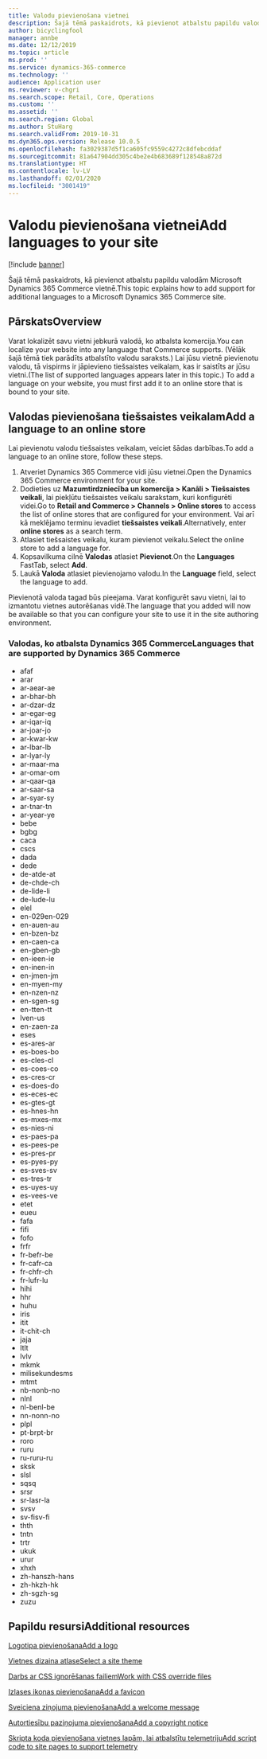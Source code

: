 ```yaml
---
title: Valodu pievienošana vietnei
description: Šajā tēmā paskaidrots, kā pievienot atbalstu papildu valodām Microsoft Dynamics 365 Commerce vietnē.
author: bicyclingfool
manager: annbe
ms.date: 12/12/2019
ms.topic: article
ms.prod: ''
ms.service: dynamics-365-commerce
ms.technology: ''
audience: Application user
ms.reviewer: v-chgri
ms.search.scope: Retail, Core, Operations
ms.custom: ''
ms.assetid: ''
ms.search.region: Global
ms.author: StuHarg
ms.search.validFrom: 2019-10-31
ms.dyn365.ops.version: Release 10.0.5
ms.openlocfilehash: fa3029387d5f1ca605fc9559c4272c8dfebcddaf
ms.sourcegitcommit: 81a647904dd305c4be2e4b683689f128548a872d
ms.translationtype: HT
ms.contentlocale: lv-LV
ms.lasthandoff: 02/01/2020
ms.locfileid: "3001419"
---
```

# <a name="add-languages-to-your-site"></a><span data-ttu-id="9f883-103">Valodu pievienošana vietnei</span><span class="sxs-lookup"><span data-stu-id="9f883-103">Add languages to your site</span></span>


[!include [banner](includes/banner.md)]

<span data-ttu-id="9f883-104">Šajā tēmā paskaidrots, kā pievienot atbalstu papildu valodām Microsoft Dynamics 365 Commerce vietnē.</span><span class="sxs-lookup"><span data-stu-id="9f883-104">This topic explains how to add support for additional languages to a Microsoft Dynamics 365 Commerce site.</span></span>

## <a name="overview"></a><span data-ttu-id="9f883-105">Pārskats</span><span class="sxs-lookup"><span data-stu-id="9f883-105">Overview</span></span>

<span data-ttu-id="9f883-106">Varat lokalizēt savu vietni jebkurā valodā, ko atbalsta komercija.</span><span class="sxs-lookup"><span data-stu-id="9f883-106">You can localize your website into any language that Commerce supports.</span></span> <span data-ttu-id="9f883-107">(Vēlāk šajā tēmā tiek parādīts atbalstīto valodu saraksts.) Lai jūsu vietnē pievienotu valodu, tā vispirms ir jāpievieno tiešsaistes veikalam, kas ir saistīts ar jūsu vietni.</span><span class="sxs-lookup"><span data-stu-id="9f883-107">(The list of supported languages appears later in this topic.) To add a language on your website, you must first add it to an online store that is bound to your site.</span></span>

## <a name="add-a-language-to-an-online-store"></a><span data-ttu-id="9f883-108">Valodas pievienošana tiešsaistes veikalam</span><span class="sxs-lookup"><span data-stu-id="9f883-108">Add a language to an online store</span></span>

<span data-ttu-id="9f883-109">Lai pievienotu valodu tiešsaistes veikalam, veiciet šādas darbības.</span><span class="sxs-lookup"><span data-stu-id="9f883-109">To add a language to an online store, follow these steps.</span></span>

1. <span data-ttu-id="9f883-110">Atveriet Dynamics 365 Commerce vidi jūsu vietnei.</span><span class="sxs-lookup"><span data-stu-id="9f883-110">Open the Dynamics 365 Commerce environment for your site.</span></span>
1. <span data-ttu-id="9f883-111">Dodieties uz **Mazumtirdzniecība un komercija \> Kanāli \> Tiešsaistes veikali**, lai piekļūtu tiešsaistes veikalu sarakstam, kuri konfigurēti videi.</span><span class="sxs-lookup"><span data-stu-id="9f883-111">Go to **Retail and Commerce \> Channels \> Online stores** to access the list of online stores that are configured for your environment.</span></span> <span data-ttu-id="9f883-112">Vai arī kā meklējamo terminu ievadiet **tiešsaistes veikali**.</span><span class="sxs-lookup"><span data-stu-id="9f883-112">Alternatively, enter **online stores** as a search term.</span></span>
1. <span data-ttu-id="9f883-113">Atlasiet tiešsaistes veikalu, kuram pievienot veikalu.</span><span class="sxs-lookup"><span data-stu-id="9f883-113">Select the online store to add a language for.</span></span>
1. <span data-ttu-id="9f883-114">Kopsavilkuma cilnē **Valodas** atlasiet **Pievienot**.</span><span class="sxs-lookup"><span data-stu-id="9f883-114">On the **Languages** FastTab, select **Add**.</span></span>
1. <span data-ttu-id="9f883-115">Laukā **Valoda** atlasiet pievienojamo valodu.</span><span class="sxs-lookup"><span data-stu-id="9f883-115">In the **Language** field, select the language to add.</span></span>

<span data-ttu-id="9f883-116">Pievienotā valoda tagad būs pieejama. Varat konfigurēt savu vietni, lai to izmantotu vietnes autorēšanas vidē.</span><span class="sxs-lookup"><span data-stu-id="9f883-116">The language that you added will now be available so that you can configure your site to use it in the site authoring environment.</span></span>

### <a name="languages-that-are-supported-by-dynamics-365-commerce"></a><span data-ttu-id="9f883-117">Valodas, ko atbalsta Dynamics 365 Commerce</span><span class="sxs-lookup"><span data-stu-id="9f883-117">Languages that are supported by Dynamics 365 Commerce</span></span>

- <span data-ttu-id="9f883-118">af</span><span class="sxs-lookup"><span data-stu-id="9f883-118">af</span></span>
- <span data-ttu-id="9f883-119">ar</span><span class="sxs-lookup"><span data-stu-id="9f883-119">ar</span></span>
- <span data-ttu-id="9f883-120">ar-ae</span><span class="sxs-lookup"><span data-stu-id="9f883-120">ar-ae</span></span>
- <span data-ttu-id="9f883-121">ar-bh</span><span class="sxs-lookup"><span data-stu-id="9f883-121">ar-bh</span></span>
- <span data-ttu-id="9f883-122">ar-dz</span><span class="sxs-lookup"><span data-stu-id="9f883-122">ar-dz</span></span>
- <span data-ttu-id="9f883-123">ar-eg</span><span class="sxs-lookup"><span data-stu-id="9f883-123">ar-eg</span></span>
- <span data-ttu-id="9f883-124">ar-iq</span><span class="sxs-lookup"><span data-stu-id="9f883-124">ar-iq</span></span>
- <span data-ttu-id="9f883-125">ar-jo</span><span class="sxs-lookup"><span data-stu-id="9f883-125">ar-jo</span></span>
- <span data-ttu-id="9f883-126">ar-kw</span><span class="sxs-lookup"><span data-stu-id="9f883-126">ar-kw</span></span>
- <span data-ttu-id="9f883-127">ar-lb</span><span class="sxs-lookup"><span data-stu-id="9f883-127">ar-lb</span></span>
- <span data-ttu-id="9f883-128">ar-ly</span><span class="sxs-lookup"><span data-stu-id="9f883-128">ar-ly</span></span>
- <span data-ttu-id="9f883-129">ar-ma</span><span class="sxs-lookup"><span data-stu-id="9f883-129">ar-ma</span></span>
- <span data-ttu-id="9f883-130">ar-om</span><span class="sxs-lookup"><span data-stu-id="9f883-130">ar-om</span></span>
- <span data-ttu-id="9f883-131">ar-qa</span><span class="sxs-lookup"><span data-stu-id="9f883-131">ar-qa</span></span>
- <span data-ttu-id="9f883-132">ar-sa</span><span class="sxs-lookup"><span data-stu-id="9f883-132">ar-sa</span></span>
- <span data-ttu-id="9f883-133">ar-sy</span><span class="sxs-lookup"><span data-stu-id="9f883-133">ar-sy</span></span>
- <span data-ttu-id="9f883-134">ar-tn</span><span class="sxs-lookup"><span data-stu-id="9f883-134">ar-tn</span></span>
- <span data-ttu-id="9f883-135">ar-ye</span><span class="sxs-lookup"><span data-stu-id="9f883-135">ar-ye</span></span>
- <span data-ttu-id="9f883-136">be</span><span class="sxs-lookup"><span data-stu-id="9f883-136">be</span></span>
- <span data-ttu-id="9f883-137">bg</span><span class="sxs-lookup"><span data-stu-id="9f883-137">bg</span></span>
- <span data-ttu-id="9f883-138">ca</span><span class="sxs-lookup"><span data-stu-id="9f883-138">ca</span></span>
- <span data-ttu-id="9f883-139">cs</span><span class="sxs-lookup"><span data-stu-id="9f883-139">cs</span></span>
- <span data-ttu-id="9f883-140">da</span><span class="sxs-lookup"><span data-stu-id="9f883-140">da</span></span>
- <span data-ttu-id="9f883-141">de</span><span class="sxs-lookup"><span data-stu-id="9f883-141">de</span></span>
- <span data-ttu-id="9f883-142">de-at</span><span class="sxs-lookup"><span data-stu-id="9f883-142">de-at</span></span>
- <span data-ttu-id="9f883-143">de-ch</span><span class="sxs-lookup"><span data-stu-id="9f883-143">de-ch</span></span>
- <span data-ttu-id="9f883-144">de-li</span><span class="sxs-lookup"><span data-stu-id="9f883-144">de-li</span></span>
- <span data-ttu-id="9f883-145">de-lu</span><span class="sxs-lookup"><span data-stu-id="9f883-145">de-lu</span></span>
- <span data-ttu-id="9f883-146">el</span><span class="sxs-lookup"><span data-stu-id="9f883-146">el</span></span>
- <span data-ttu-id="9f883-147">en-029</span><span class="sxs-lookup"><span data-stu-id="9f883-147">en-029</span></span>
- <span data-ttu-id="9f883-148">en-au</span><span class="sxs-lookup"><span data-stu-id="9f883-148">en-au</span></span>
- <span data-ttu-id="9f883-149">en-bz</span><span class="sxs-lookup"><span data-stu-id="9f883-149">en-bz</span></span>
- <span data-ttu-id="9f883-150">en-ca</span><span class="sxs-lookup"><span data-stu-id="9f883-150">en-ca</span></span>
- <span data-ttu-id="9f883-151">en-gb</span><span class="sxs-lookup"><span data-stu-id="9f883-151">en-gb</span></span>
- <span data-ttu-id="9f883-152">en-ie</span><span class="sxs-lookup"><span data-stu-id="9f883-152">en-ie</span></span>
- <span data-ttu-id="9f883-153">en-in</span><span class="sxs-lookup"><span data-stu-id="9f883-153">en-in</span></span>
- <span data-ttu-id="9f883-154">en-jm</span><span class="sxs-lookup"><span data-stu-id="9f883-154">en-jm</span></span>
- <span data-ttu-id="9f883-155">en-my</span><span class="sxs-lookup"><span data-stu-id="9f883-155">en-my</span></span>
- <span data-ttu-id="9f883-156">en-nz</span><span class="sxs-lookup"><span data-stu-id="9f883-156">en-nz</span></span>
- <span data-ttu-id="9f883-157">en-sg</span><span class="sxs-lookup"><span data-stu-id="9f883-157">en-sg</span></span>
- <span data-ttu-id="9f883-158">en-tt</span><span class="sxs-lookup"><span data-stu-id="9f883-158">en-tt</span></span>
- <span data-ttu-id="9f883-159">lv</span><span class="sxs-lookup"><span data-stu-id="9f883-159">en-us</span></span>
- <span data-ttu-id="9f883-160">en-za</span><span class="sxs-lookup"><span data-stu-id="9f883-160">en-za</span></span>
- <span data-ttu-id="9f883-161">es</span><span class="sxs-lookup"><span data-stu-id="9f883-161">es</span></span>
- <span data-ttu-id="9f883-162">es-ar</span><span class="sxs-lookup"><span data-stu-id="9f883-162">es-ar</span></span>
- <span data-ttu-id="9f883-163">es-bo</span><span class="sxs-lookup"><span data-stu-id="9f883-163">es-bo</span></span>
- <span data-ttu-id="9f883-164">es-cl</span><span class="sxs-lookup"><span data-stu-id="9f883-164">es-cl</span></span>
- <span data-ttu-id="9f883-165">es-co</span><span class="sxs-lookup"><span data-stu-id="9f883-165">es-co</span></span>
- <span data-ttu-id="9f883-166">es-cr</span><span class="sxs-lookup"><span data-stu-id="9f883-166">es-cr</span></span>
- <span data-ttu-id="9f883-167">es-do</span><span class="sxs-lookup"><span data-stu-id="9f883-167">es-do</span></span>
- <span data-ttu-id="9f883-168">es-ec</span><span class="sxs-lookup"><span data-stu-id="9f883-168">es-ec</span></span>
- <span data-ttu-id="9f883-169">es-gt</span><span class="sxs-lookup"><span data-stu-id="9f883-169">es-gt</span></span>
- <span data-ttu-id="9f883-170">es-hn</span><span class="sxs-lookup"><span data-stu-id="9f883-170">es-hn</span></span>
- <span data-ttu-id="9f883-171">es-mx</span><span class="sxs-lookup"><span data-stu-id="9f883-171">es-mx</span></span>
- <span data-ttu-id="9f883-172">es-ni</span><span class="sxs-lookup"><span data-stu-id="9f883-172">es-ni</span></span>
- <span data-ttu-id="9f883-173">es-pa</span><span class="sxs-lookup"><span data-stu-id="9f883-173">es-pa</span></span>
- <span data-ttu-id="9f883-174">es-pe</span><span class="sxs-lookup"><span data-stu-id="9f883-174">es-pe</span></span>
- <span data-ttu-id="9f883-175">es-pr</span><span class="sxs-lookup"><span data-stu-id="9f883-175">es-pr</span></span>
- <span data-ttu-id="9f883-176">es-py</span><span class="sxs-lookup"><span data-stu-id="9f883-176">es-py</span></span>
- <span data-ttu-id="9f883-177">es-sv</span><span class="sxs-lookup"><span data-stu-id="9f883-177">es-sv</span></span>
- <span data-ttu-id="9f883-178">es-tr</span><span class="sxs-lookup"><span data-stu-id="9f883-178">es-tr</span></span>
- <span data-ttu-id="9f883-179">es-uy</span><span class="sxs-lookup"><span data-stu-id="9f883-179">es-uy</span></span>
- <span data-ttu-id="9f883-180">es-ve</span><span class="sxs-lookup"><span data-stu-id="9f883-180">es-ve</span></span>
- <span data-ttu-id="9f883-181">et</span><span class="sxs-lookup"><span data-stu-id="9f883-181">et</span></span>
- <span data-ttu-id="9f883-182">eu</span><span class="sxs-lookup"><span data-stu-id="9f883-182">eu</span></span>
- <span data-ttu-id="9f883-183">fa</span><span class="sxs-lookup"><span data-stu-id="9f883-183">fa</span></span>
- <span data-ttu-id="9f883-184">fi</span><span class="sxs-lookup"><span data-stu-id="9f883-184">fi</span></span>
- <span data-ttu-id="9f883-185">fo</span><span class="sxs-lookup"><span data-stu-id="9f883-185">fo</span></span>
- <span data-ttu-id="9f883-186">fr</span><span class="sxs-lookup"><span data-stu-id="9f883-186">fr</span></span>
- <span data-ttu-id="9f883-187">fr-be</span><span class="sxs-lookup"><span data-stu-id="9f883-187">fr-be</span></span>
- <span data-ttu-id="9f883-188">fr-ca</span><span class="sxs-lookup"><span data-stu-id="9f883-188">fr-ca</span></span>
- <span data-ttu-id="9f883-189">fr-ch</span><span class="sxs-lookup"><span data-stu-id="9f883-189">fr-ch</span></span>
- <span data-ttu-id="9f883-190">fr-lu</span><span class="sxs-lookup"><span data-stu-id="9f883-190">fr-lu</span></span>
- <span data-ttu-id="9f883-191">hi</span><span class="sxs-lookup"><span data-stu-id="9f883-191">hi</span></span>
- <span data-ttu-id="9f883-192">h</span><span class="sxs-lookup"><span data-stu-id="9f883-192">hr</span></span>
- <span data-ttu-id="9f883-193">hu</span><span class="sxs-lookup"><span data-stu-id="9f883-193">hu</span></span>
- <span data-ttu-id="9f883-194">ir</span><span class="sxs-lookup"><span data-stu-id="9f883-194">is</span></span>
- <span data-ttu-id="9f883-195">it</span><span class="sxs-lookup"><span data-stu-id="9f883-195">it</span></span>
- <span data-ttu-id="9f883-196">it-ch</span><span class="sxs-lookup"><span data-stu-id="9f883-196">it-ch</span></span>
- <span data-ttu-id="9f883-197">ja</span><span class="sxs-lookup"><span data-stu-id="9f883-197">ja</span></span>
- <span data-ttu-id="9f883-198">lt</span><span class="sxs-lookup"><span data-stu-id="9f883-198">lt</span></span>
- <span data-ttu-id="9f883-199">lv</span><span class="sxs-lookup"><span data-stu-id="9f883-199">lv</span></span>
- <span data-ttu-id="9f883-200">mk</span><span class="sxs-lookup"><span data-stu-id="9f883-200">mk</span></span>
- <span data-ttu-id="9f883-201">milisekundes</span><span class="sxs-lookup"><span data-stu-id="9f883-201">ms</span></span>
- <span data-ttu-id="9f883-202">mt</span><span class="sxs-lookup"><span data-stu-id="9f883-202">mt</span></span>
- <span data-ttu-id="9f883-203">nb-no</span><span class="sxs-lookup"><span data-stu-id="9f883-203">nb-no</span></span>
- <span data-ttu-id="9f883-204">nl</span><span class="sxs-lookup"><span data-stu-id="9f883-204">nl</span></span>
- <span data-ttu-id="9f883-205">nl-be</span><span class="sxs-lookup"><span data-stu-id="9f883-205">nl-be</span></span>
- <span data-ttu-id="9f883-206">nn-no</span><span class="sxs-lookup"><span data-stu-id="9f883-206">nn-no</span></span>
- <span data-ttu-id="9f883-207">pl</span><span class="sxs-lookup"><span data-stu-id="9f883-207">pl</span></span>
- <span data-ttu-id="9f883-208">pt-br</span><span class="sxs-lookup"><span data-stu-id="9f883-208">pt-br</span></span>
- <span data-ttu-id="9f883-209">ro</span><span class="sxs-lookup"><span data-stu-id="9f883-209">ro</span></span>
- <span data-ttu-id="9f883-210">ru</span><span class="sxs-lookup"><span data-stu-id="9f883-210">ru</span></span>
- <span data-ttu-id="9f883-211">ru-ru</span><span class="sxs-lookup"><span data-stu-id="9f883-211">ru-ru</span></span>
- <span data-ttu-id="9f883-212">sk</span><span class="sxs-lookup"><span data-stu-id="9f883-212">sk</span></span>
- <span data-ttu-id="9f883-213">sl</span><span class="sxs-lookup"><span data-stu-id="9f883-213">sl</span></span>
- <span data-ttu-id="9f883-214">sq</span><span class="sxs-lookup"><span data-stu-id="9f883-214">sq</span></span>
- <span data-ttu-id="9f883-215">sr</span><span class="sxs-lookup"><span data-stu-id="9f883-215">sr</span></span>
- <span data-ttu-id="9f883-216">sr-la</span><span class="sxs-lookup"><span data-stu-id="9f883-216">sr-la</span></span>
- <span data-ttu-id="9f883-217">sv</span><span class="sxs-lookup"><span data-stu-id="9f883-217">sv</span></span>
- <span data-ttu-id="9f883-218">sv-fi</span><span class="sxs-lookup"><span data-stu-id="9f883-218">sv-fi</span></span>
- <span data-ttu-id="9f883-219">th</span><span class="sxs-lookup"><span data-stu-id="9f883-219">th</span></span>
- <span data-ttu-id="9f883-220">tn</span><span class="sxs-lookup"><span data-stu-id="9f883-220">tn</span></span>
- <span data-ttu-id="9f883-221">tr</span><span class="sxs-lookup"><span data-stu-id="9f883-221">tr</span></span>
- <span data-ttu-id="9f883-222">uk</span><span class="sxs-lookup"><span data-stu-id="9f883-222">uk</span></span>
- <span data-ttu-id="9f883-223">ur</span><span class="sxs-lookup"><span data-stu-id="9f883-223">ur</span></span>
- <span data-ttu-id="9f883-224">xh</span><span class="sxs-lookup"><span data-stu-id="9f883-224">xh</span></span>
- <span data-ttu-id="9f883-225">zh-hans</span><span class="sxs-lookup"><span data-stu-id="9f883-225">zh-hans</span></span>
- <span data-ttu-id="9f883-226">zh-hk</span><span class="sxs-lookup"><span data-stu-id="9f883-226">zh-hk</span></span>
- <span data-ttu-id="9f883-227">zh-sg</span><span class="sxs-lookup"><span data-stu-id="9f883-227">zh-sg</span></span>
- <span data-ttu-id="9f883-228">zu</span><span class="sxs-lookup"><span data-stu-id="9f883-228">zu</span></span>

## <a name="additional-resources"></a><span data-ttu-id="9f883-229">Papildu resursi</span><span class="sxs-lookup"><span data-stu-id="9f883-229">Additional resources</span></span>

[<span data-ttu-id="9f883-230">Logotipa pievienošana</span><span class="sxs-lookup"><span data-stu-id="9f883-230">Add a logo</span></span>](add-logo.md)

[<span data-ttu-id="9f883-231">Vietnes dizaina atlase</span><span class="sxs-lookup"><span data-stu-id="9f883-231">Select a site theme</span></span>](select-site-theme.md)

[<span data-ttu-id="9f883-232">Darbs ar CSS ignorēšanas failiem</span><span class="sxs-lookup"><span data-stu-id="9f883-232">Work with CSS override files</span></span>](css-override-files.md)

[<span data-ttu-id="9f883-233">Izlases ikonas pievienošana</span><span class="sxs-lookup"><span data-stu-id="9f883-233">Add a favicon</span></span>](add-favicon.md)

[<span data-ttu-id="9f883-234">Sveiciena ziņojuma pievienošana</span><span class="sxs-lookup"><span data-stu-id="9f883-234">Add a welcome message</span></span>](add-welcome-message.md)

[<span data-ttu-id="9f883-235">Autortiesību paziņojuma pievienošana</span><span class="sxs-lookup"><span data-stu-id="9f883-235">Add a copyright notice</span></span>](add-copyright-notice.md)

[<span data-ttu-id="9f883-236">Skripta koda pievienošana vietnes lapām, lai atbalstītu telemetriju</span><span class="sxs-lookup"><span data-stu-id="9f883-236">Add script code to site pages to support telemetry</span></span>](add-telemetry.md)
